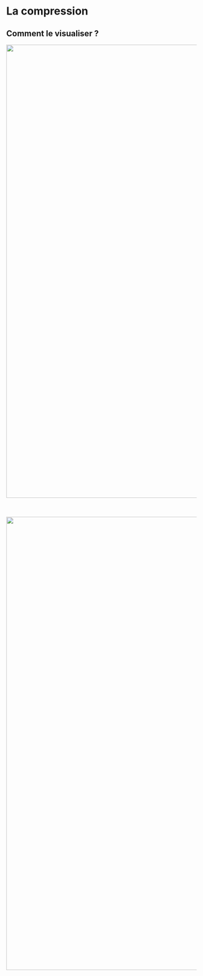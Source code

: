 <!-- .slide: class="two-column with-code columns-40-60" -->

# La compression

## Comment le visualiser ?

<img src="./assets/images/03-speed/compression-devtools-1.png" style="width: 1200px; height: auto; display: block; margin: auto;"  />
<img src="./assets/images/03-speed/compression-devtools-2.png" style="width: 1200px; height: auto; display: block; margin: auto; margin-top: 50px"  />
